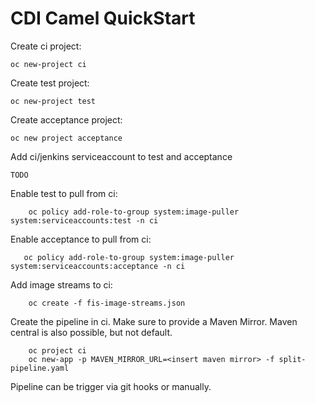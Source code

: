 # CDI Camel QuickStart

Create ci project:

    oc new-project ci

Create test project:

    
    oc new-project test

Create acceptance project:

    oc new project acceptance

Add ci/jenkins serviceaccount to test and acceptance

    TODO
    
Enable test to pull from ci:
        
        oc policy add-role-to-group system:image-puller system:serviceaccounts:test -n ci

Enable acceptance to pull from ci:

        
       oc policy add-role-to-group system:image-puller system:serviceaccounts:acceptance -n ci

Add image streams to ci:

        oc create -f fis-image-streams.json
        
        
Create the pipeline in ci. Make sure to provide a Maven Mirror. Maven central is also possible, but not default.

        oc project ci
        oc new-app -p MAVEN_MIRROR_URL=<insert maven mirror> -f split-pipeline.yaml
        
Pipeline can be trigger via git hooks or manually.